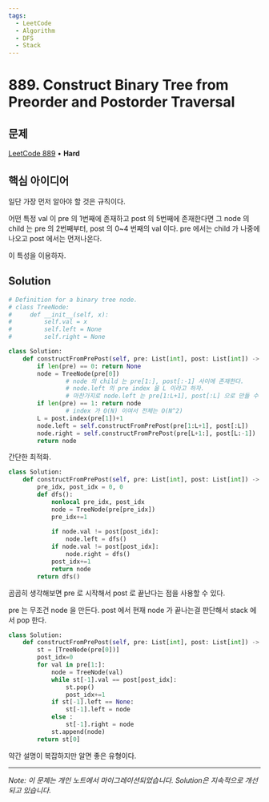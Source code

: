 ```yaml
---
tags:
  - LeetCode
  - Algorithm
  - DFS
  - Stack
---
```


# 889. Construct Binary Tree from Preorder and Postorder Traversal

## 문제

[LeetCode 889](https://leetcode.com/problems/construct-binary-tree-from-preorder-and-postorder-traversal/) • **Hard**

## 핵심 아이디어

일단 가장 먼저 알아야 할 것은 규칙이다.

  

어떤 특정 val 이 pre 의 1번째에 존재하고 post 의 5번째에 존재한다면 그 node 의 child 는 pre 의 2번째부터, post 의 0~4 번째의 val 이다. pre 에서는 child 가 나중에 나오고 post 에서는 먼저나온다.

이 특성을 이용하자.

## Solution

```python
# Definition for a binary tree node.
# class TreeNode:
#     def __init__(self, x):
#         self.val = x
#         self.left = None
#         self.right = None

class Solution:
    def constructFromPrePost(self, pre: List[int], post: List[int]) -> TreeNode:
        if len(pre) == 0: return None
        node = TreeNode(pre[0])
				# node 의 child 는 pre[1:], post[:-1] 사이에 존재한다.
				# node.left 의 pre index 을 L 이라고 하자.
				# 마찬가지로 node.left 는 pre[1:L+1], post[:L] 으로 만들 수 있다.
        if len(pre) == 1: return node
				# index 가 O(N) 이여서 전체는 O(N^2)
        L = post.index(pre[1])+1
        node.left = self.constructFromPrePost(pre[1:L+1], post[:L])
        node.right = self.constructFromPrePost(pre[L+1:], post[L:-1])
        return node
```

  

간단한 최적화.

```python
class Solution:
    def constructFromPrePost(self, pre: List[int], post: List[int]) -> TreeNode:
        pre_idx, post_idx = 0, 0
        def dfs():
            nonlocal pre_idx, post_idx
            node = TreeNode(pre[pre_idx])
            pre_idx+=1
            
            if node.val != post[post_idx]:
                node.left = dfs()
            if node.val != post[post_idx]:
                node.right = dfs()
            post_idx+=1
            return node
        return dfs()
```

  

곰곰히 생각해보면 pre 로 시작해서 post 로 끝난다는 점을 사용할 수 있다.

pre 는 무조건 node 을 만든다. post 에서 현재 node 가 끝나는걸 판단해서 stack 에서 pop 한다.

```python
class Solution:
    def constructFromPrePost(self, pre: List[int], post: List[int]) -> TreeNode:
        st = [TreeNode(pre[0])]
        post_idx=0
        for val in pre[1:]:
            node = TreeNode(val)
            while st[-1].val == post[post_idx]:
                st.pop()
                post_idx+=1
            if st[-1].left == None:
                st[-1].left = node
            else :
                st[-1].right = node
            st.append(node)
        return st[0]
```

  

  

약간 설명이 복잡하지만 알면 좋은 유형이다.

---

*Note: 이 문제는 개인 노트에서 마이그레이션되었습니다. Solution은 지속적으로 개선되고 있습니다.*
